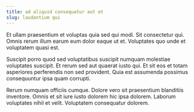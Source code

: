 ```yaml
---
title: ad aliquid consequatur aut et
slug: laudantium qui
---
```


Et ullam praesentium et voluptas quia sed qui modi. Sit consectetur qui. Omnis rerum illum earum eum dolor eaque ut et. Voluptates quo unde et voluptatem quasi est.

Suscipit porro quod sed voluptatibus suscipit numquam molestiae voluptates suscipit. Et rerum sed aut quaerat iusto qui. Et sit eos et totam asperiores perferendis non sed provident. Quia est assumenda possimus consequuntur ipsa quam corrupti.

Rerum numquam officiis cumque. Dolore vero sit praesentium blanditiis inventore. Omnis et sit iure iusto dolorem hic ipsa dolorem. Laborum voluptates nihil et velit. Voluptatem consequatur dolorem.
